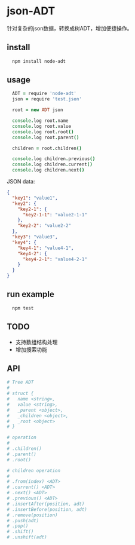 # json-ADT

针对复杂的json数据，转换成树ADT，增加便捷操作。

## install

```sh
  npm install node-adt
```

## usage

```coffee
  ADT = require 'node-adt'
  json = require 'test.json'

  root = new ADT json

  console.log root.name
  console.log root.value
  console.log root.root()
  console.log root.parent()

  children = root.children()

  console.log children.previous()
  console.log children.current()
  console.log children.next()

```

JSON data:

```json
{
  "key1": "value1",
  "key2": {
    "key2-1": {
      "key2-1-1": "value2-1-1"
    },
    "key2-2": "value2-2"
  },
  "key3": "value3",
  "key4": {
    "key4-1": "value4-1",
    "key4-2": {
      "key4-2-1": "value4-2-1"
    }
  }
}
```

## run example

```sh
  npm test
```

## TODO

+ 支持数组结构处理
+ 增加搜索功能

## API

```coffee
# Tree ADT
#
# struct {
#   name <string>,
#   value <string>,
#   _parent <object>,
#   _children <object>,
#   _root <object>
# }

# operation
#
# .children()
# .parent()
# .root()

# children operation
#
# .from(index) <ADT>
# .current() <ADT>
# .next() <ADT>
# .previous() <ADT>
# .insertAfter(position, adt)
# .insertBefore(position, adt)
# .remove(position)
# .push(adt)
# .pop()
# .shift()
# .unshift(adt)
```

